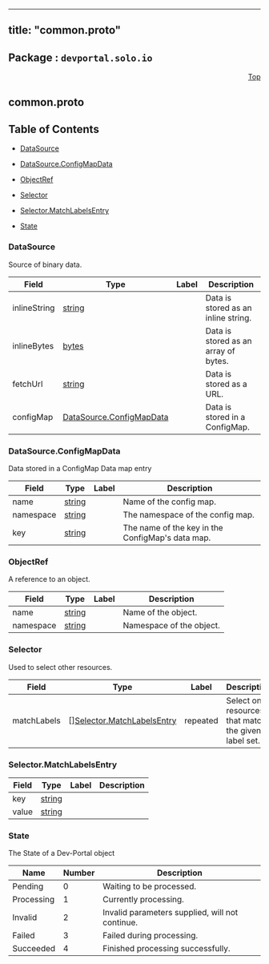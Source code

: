 
---
title: "common.proto"
---

## Package : `devportal.solo.io`



<a name="top"></a>

<a name="API Reference for common.proto"></a>
<p align="right"><a href="#top">Top</a></p>

## common.proto


## Table of Contents
  - [DataSource](#devportal.solo.io.DataSource)
  - [DataSource.ConfigMapData](#devportal.solo.io.DataSource.ConfigMapData)
  - [ObjectRef](#devportal.solo.io.ObjectRef)
  - [Selector](#devportal.solo.io.Selector)
  - [Selector.MatchLabelsEntry](#devportal.solo.io.Selector.MatchLabelsEntry)

  - [State](#devportal.solo.io.State)






<a name="devportal.solo.io.DataSource"></a>

### DataSource
Source of binary data.


| Field | Type | Label | Description |
| ----- | ---- | ----- | ----------- |
| inlineString | [string](#string) |  | Data is stored as an inline string. |
| inlineBytes | [bytes](#bytes) |  | Data is stored as an array of bytes. |
| fetchUrl | [string](#string) |  | Data is stored as a URL. |
| configMap | [DataSource.ConfigMapData](#devportal.solo.io.DataSource.ConfigMapData) |  | Data is stored in a ConfigMap. |






<a name="devportal.solo.io.DataSource.ConfigMapData"></a>

### DataSource.ConfigMapData
Data stored in a ConfigMap Data map entry


| Field | Type | Label | Description |
| ----- | ---- | ----- | ----------- |
| name | [string](#string) |  | Name of the config map. |
| namespace | [string](#string) |  | The namespace of the config map. |
| key | [string](#string) |  | The name of the key in the ConfigMap's data map. |






<a name="devportal.solo.io.ObjectRef"></a>

### ObjectRef
A reference to an object.


| Field | Type | Label | Description |
| ----- | ---- | ----- | ----------- |
| name | [string](#string) |  | Name of the object. |
| namespace | [string](#string) |  | Namespace of the object. |






<a name="devportal.solo.io.Selector"></a>

### Selector
Used to select other resources.


| Field | Type | Label | Description |
| ----- | ---- | ----- | ----------- |
| matchLabels | [][Selector.MatchLabelsEntry](#devportal.solo.io.Selector.MatchLabelsEntry) | repeated | Select only resources that match the given label set. |






<a name="devportal.solo.io.Selector.MatchLabelsEntry"></a>

### Selector.MatchLabelsEntry



| Field | Type | Label | Description |
| ----- | ---- | ----- | ----------- |
| key | [string](#string) |  |  |
| value | [string](#string) |  |  |





 <!-- end messages -->


<a name="devportal.solo.io.State"></a>

### State
The State of a Dev-Portal object

| Name | Number | Description |
| ---- | ------ | ----------- |
| Pending | 0 | Waiting to be processed. |
| Processing | 1 | Currently processing. |
| Invalid | 2 | Invalid parameters supplied, will not continue. |
| Failed | 3 | Failed during processing. |
| Succeeded | 4 | Finished processing successfully. |


 <!-- end enums -->

 <!-- end HasExtensions -->

 <!-- end services -->

